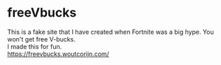 # freeVbucks
This is a fake site that I have created when Fortnite was a big hype.
You won't get free V-bucks.
<br>
I made this for fun.
<br>
https://freevbucks.woutcorijn.com/
